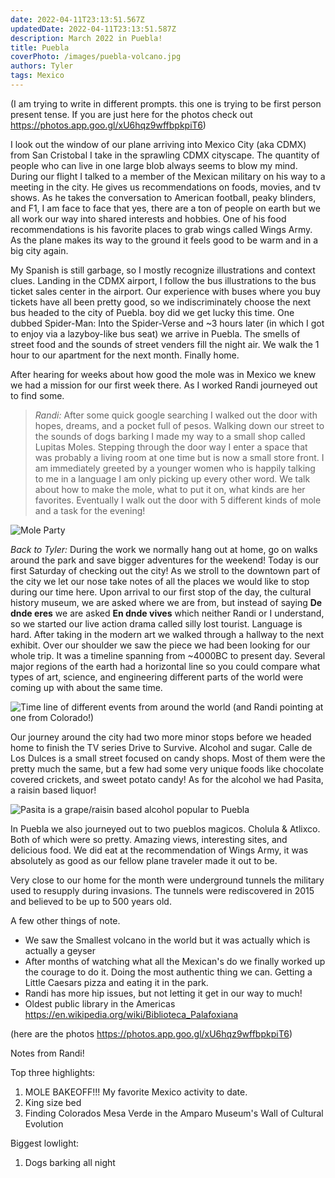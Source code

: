 ```yaml
---
date: 2022-04-11T23:13:51.567Z 
updatedDate: 2022-04-11T23:13:51.587Z
description: March 2022 in Puebla!
title: Puebla
coverPhoto: /images/puebla-volcano.jpg
authors: Tyler
tags: Mexico
---
```

(I am trying to write in different prompts. this one is trying to be first person present tense. If you are just here for the photos check out [](https://photos.app.goo.gl/xU6hqz9wffbpkpiT6)<https://photos.app.goo.gl/xU6hqz9wffbpkpiT6>)

I look out the window of our plane arriving into Mexico City (aka CDMX) from San Cristobal I take in the sprawling CDMX cityscape. The quantity of people who can live in one large blob always seems to blow my mind. During our flight I talked to a member of the Mexican military on his way to a meeting in the city. He gives us recommendations on foods, movies, and tv shows. As he takes the conversation to American football, peaky blinders, and F1, I am face to face that yes, there are a ton of people on earth but we all work our way into shared interests and hobbies. One of his food recommendations is his favorite places to grab wings called Wings Army. As the plane makes its way to the ground it feels good to be warm and in a big city again.

My Spanish is still garbage, so I mostly recognize illustrations and context clues. Landing in the CDMX airport, I follow the bus illustrations to the bus ticket sales center in the airport. Our experience with buses where you buy tickets have all been pretty good, so we indiscriminately choose the next bus headed to the city of Puebla. boy did we get lucky this time. One dubbed Spider-Man: Into the Spider-Verse and ~3 hours later (in which I got to enjoy via a lazyboy-like bus seat) we arrive in Puebla. The smells of street food and the sounds of street venders fill the night air. We walk the 1 hour to our apartment for the next month. Finally home.

After hearing for weeks about how good the mole was in Mexico we knew we had a mission for our first week there. As I worked Randi journeyed out to find some.

> *Randi:* After some quick google searching I walked out the door with hopes, dreams, and a pocket full of pesos. Walking down our street to the sounds of dogs barking I made my way to a small shop called Lupitas Moles. Stepping through the door way I enter a space that was probably a living room at one time but is now a small store front. I am immediately greeted by a younger women who is happily talking to me in a language I am only picking up every other word. We talk about how to make the mole, what to put it on, what kinds are her favorites. Eventually I walk out the door with 5 different kinds of mole and a task for the evening!

![Mole Party](/images/puebla-mole.jpg "Mole Party!")

*Back to Tyler:* During the work we normally hang out at home, go on walks around the park and save bigger adventures for the weekend! Today is our first Saturday of checking out the city! As we stroll to the downtown part of the city we let our nose take notes of all the places we would like to stop during our time here. Upon arrival to our first stop of the day, the cultural history museum, we are asked where we are from, but instead of saying **De dnde eres** we are asked **En dnde vives** which neither Randi or I understand, so we started our live action drama called silly lost tourist. Language is hard. After taking in the modern art we walked through a hallway to the next exhibit. Over our shoulder we saw the piece we had been looking for our whole trip. It was a timeline spanning from ~4000BC to present day. Several major regions of the earth had a horizontal line so you could compare what types of art, science, and engineering different parts of the world were coming up with about the same time.

![Time line of different events from around the world (and Randi pointing at one from Colorado!)](/images/puebla-timeline.jpg "Time line of different events from around the world (and Randi pointing at one from Colorado!)")

Our journey around the city had two more minor stops before we headed home to finish the TV series Drive to Survive. Alcohol and sugar. Calle de Los Dulces is a small street focused on candy shops. Most of them were the pretty much the same, but a few had some very unique foods like chocolate covered crickets, and sweet potato candy! As for the alcohol we had Pasita, a raisin based liquor!

![Pasita is a grape/raisin based alcohol popular to Puebla](/images/puebla-pasita.jpg "Pasita is a grape/raisin based alcohol popular to Puebla")

In Puebla we also journeyed out to two pueblos magicos. Cholula & Atlixco. Both of which were so pretty. Amazing views, interesting sites, and delicious food. We did eat at the recommendation of Wings Army, it was absolutely as good as our fellow plane traveler made it out to be.

Very close to our home for the month were underground tunnels the military used to resupply during invasions. The tunnels were rediscovered in 2015 and believed to be up to 500 years old.

A few other things of note.

* We saw the Smallest volcano in the world but it was actually which is actually a geyser
* After months of watching what all the Mexican's do we finally worked up the courage to do it. Doing the most authentic thing we can. Getting a Little Caesars pizza and eating it in the park.
* Randi has more hip issues, but not letting it get in our way to much!
* Oldest public library in the Americas [](https://en.wikipedia.org/wiki/Biblioteca_Palafoxiana)<https://en.wikipedia.org/wiki/Biblioteca_Palafoxiana>

(here are the photos [](https://photos.app.goo.gl/xU6hqz9wffbpkpiT6)<https://photos.app.goo.gl/xU6hqz9wffbpkpiT6>)

Notes from Randi!

Top three highlights:

1. MOLE BAKEOFF!!! My favorite Mexico activity to date.
2. King size bed
3. Finding Colorados Mesa Verde in the Amparo Museum's Wall of Cultural Evolution

Biggest lowlight:

1. Dogs barking all night